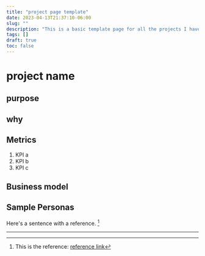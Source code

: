 ```yaml
---
title: "project page template"
date: 2023-04-13T21:37:10-06:00
slug: ""
description: "This is a basic template page for all the projects I have been working on."
tags: []
draft: true
toc: false
---
```


# project name

## purpose

## why

## Metrics

1. KPI a
2. KPI b
3. KPI c

## Business model

## Sample Personas

Here's a sentence with a reference. [^1]

[^1]: This is the reference: [reference link](https://shengxiong.ca)

---